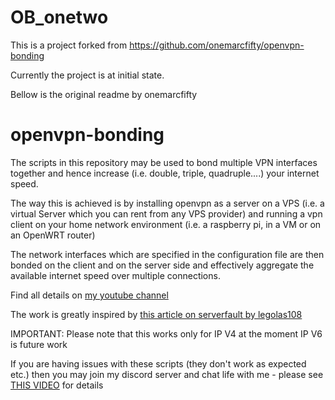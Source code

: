 # OB_onetwo
This is a project forked from https://github.com/onemarcfifty/openvpn-bonding

Currently the project is at initial state.

Bellow is the original readme by onemarcfifty
# openvpn-bonding
>

The scripts in this repository may be used to bond multiple VPN interfaces together and hence increase (i.e. double, triple, quadruple....) your internet speed.

The way this is achieved is by installing openvpn as a server on a VPS (i.e. a virtual Server which you can rent from any VPS provider) and running a vpn client on your home network environment (i.e. a raspberry pi, in a VM or on an OpenWRT router)

The network interfaces which are specified in the configuration file are then bonded on the client and on the server side and effectively aggregate the available internet speed over multiple connections.

Find all details on [my youtube channel](https://www.youtube.com/channel/UCG5Ph9Mm6UEQLJJ-kGIC2AQ)

The work is greatly inspired by [this article on serverfault by legolas108](https://serverfault.com/questions/977589/how-to-bond-two-multiple-internet-connections-for-increased-speed-and-failover)

IMPORTANT: Please note that this works only for IP V4 at the moment
IP V6 is future work

If you are having issues with these scripts (they don't work as expected etc.) then you may join my discord server and chat life with me - please see [THIS VIDEO](https://youtu.be/VouCBt1NTjw) for details

